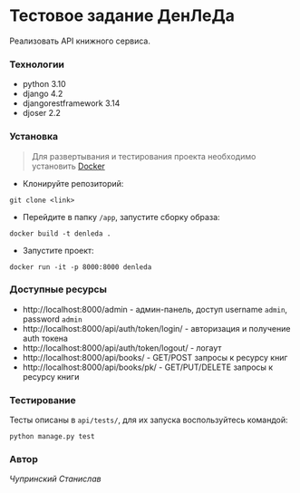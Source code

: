 # Тестовое задание ДенЛеДа

Реализовать API книжного сервиса.

### Технологии

* python 3.10
* django 4.2
* djangorestframework 3.14
* djoser 2.2

### Установка

> Для развертывания и тестирования проекта необходимо установить [Docker](https://docs.docker.com/engine/install/)

- Клонируйте репозиторий:
```
git clone <link>
```

- Перейдите в папку `/app`, запустите сборку образа:
```
docker build -t denleda .
```

- Запустите проект:
```
docker run -it -p 8000:8000 denleda
```

### Доступные ресурсы

* http://localhost:8000/admin - админ-панель, доступ username `admin`, password `admin`
* http://localhost:8000/api/auth/token/login/ - авторизация и получение auth токена
* http://localhost:8000/api/auth/token/logout/ - логаут
* http://localhost:8000/api/books/ - GET/POST запросы к ресурсу книг
* http://localhost:8000/api/books/pk/ - GET/PUT/DELETE запросы к ресурсу книги

### Тестирование

Тесты описаны в `api/tests/`, для их запуска воспользуйтесь командой:
```
python manage.py test
```

### Автор

*Чупринский Станислав*
